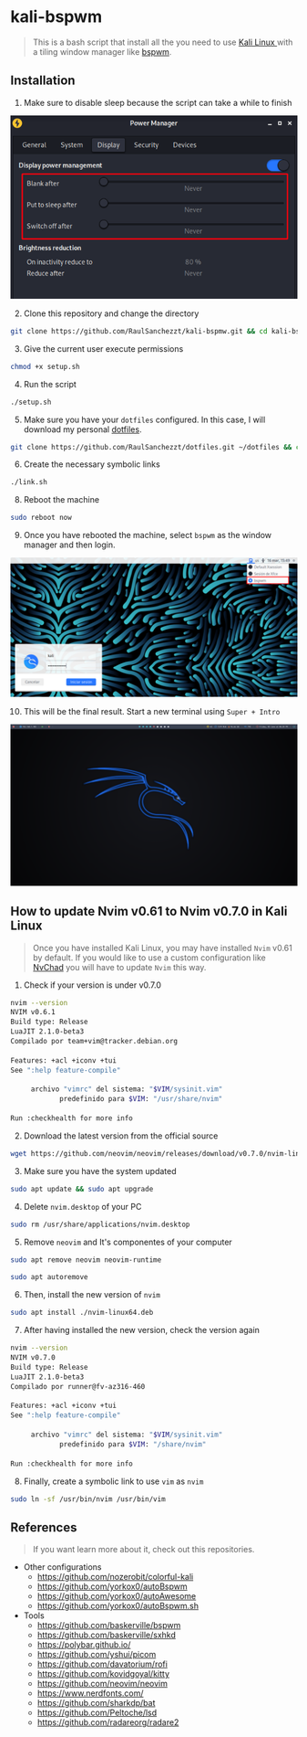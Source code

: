 # kali-bspwm
> This is a bash script that install all the  you need to use [Kali Linux ](https://www.kali.org/) with a tiling window manager like [bspwm](https://github.com/baskerville/bspwm).

## Installation
1. Make sure to disable sleep because the script can take a while to finish

![disable sleep](media/power-manager.png)

2. Clone this repository and change the directory

```bash
git clone https://github.com/RaulSanchezzt/kali-bspmw.git && cd kali-bspwm
```

3. Give the current user execute permissions

```bash
chmod +x setup.sh
```

4. Run the script

```bash
./setup.sh
```

5. Make sure you have your `dotfiles` configured. In this case, I will download my personal  [dotfiles](https://github.com/RaulSanchezzt/dotfiles).

```bash
git clone https://github.com/RaulSanchezzt/dotfiles.git ~/dotfiles && cd ~/dotfiles 
```

6. Create the necessary symbolic links

```bash
./link.sh
```

8. Reboot the machine

```bash
sudo reboot now
```

9. Once you have rebooted the machine, select `bspwm` as the window manager and then login.

![login](media/login.png)

10. This will be the final result. Start a new terminal using `Super + Intro`

![final result](media/result.png)

## How to update Nvim v0.61 to Nvim v0.7.0 in Kali Linux

> Once you have installed Kali Linux, you may have installed `Nvim` v0.61 by default. If you would like to use a custom configuration like [NvChad](https://github.com/NvChad/NvChad) you will have to update `Nvim` this way.

1. Check if your version is under v0.7.0
```bash
nvim --version
NVIM v0.6.1
Build type: Release
LuaJIT 2.1.0-beta3
Compilado por team+vim@tracker.debian.org

Features: +acl +iconv +tui
See ":help feature-compile"

     archivo "vimrc" del sistema: "$VIM/sysinit.vim"
            predefinido para $VIM: "/usr/share/nvim"

Run :checkhealth for more info
```

2. Download the latest version from the official source

```bash
wget https://github.com/neovim/neovim/releases/download/v0.7.0/nvim-linux64.deb
```

3. Make sure you have the system updated

```bash
sudo apt update && sudo apt upgrade
```

4. Delete `nvim.desktop` of your PC

```bash
sudo rm /usr/share/applications/nvim.desktop
```

5. Remove `neovim` and It's componentes of your computer

```bash
sudo apt remove neovim neovim-runtime
```

```bash
sudo apt autoremove
```

6. Then, install the new version of `nvim`

```bash
sudo apt install ./nvim-linux64.deb
```

7. After having installed the new version, check the version again

```bash
nvim --version
NVIM v0.7.0
Build type: Release
LuaJIT 2.1.0-beta3
Compilado por runner@fv-az316-460

Features: +acl +iconv +tui
See ":help feature-compile"

     archivo "vimrc" del sistema: "$VIM/sysinit.vim"
            predefinido para $VIM: "/share/nvim"

Run :checkhealth for more info
```

8. Finally, create a symbolic link to use `vim` as `nvim`

```bash
sudo ln -sf /usr/bin/nvim /usr/bin/vim
```

## References
> If you want learn more about it, check out this repositories.
- Other configurations
    - https://github.com/nozerobit/colorful-kali
    - https://github.com/yorkox0/autoBspwm
    - https://github.com/yorkox0/autoAwesome
    - https://github.com/yorkox0/autoBspwm.sh
- Tools
    - https://github.com/baskerville/bspwm
    - https://github.com/baskerville/sxhkd
    - https://polybar.github.io/
    - https://github.com/yshui/picom
    - https://github.com/davatorium/rofi
    - https://github.com/kovidgoyal/kitty
    - https://github.com/neovim/neovim
    - https://www.nerdfonts.com/
    - https://github.com/sharkdp/bat
    - https://github.com/Peltoche/lsd
    - https://github.com/radareorg/radare2